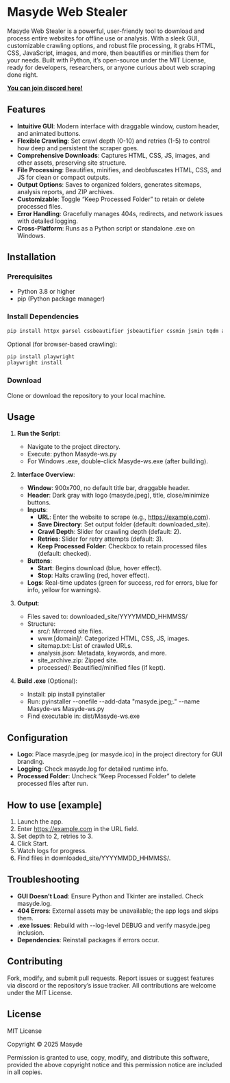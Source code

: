 # Masyde Web Stealer

Masyde Web Stealer is a powerful, user-friendly tool to download and process entire websites for offline use or analysis. With a sleek GUI, customizable crawling options, and robust file processing, it grabs HTML, CSS, JavaScript, images, and more, then beautifies or minifies them for your needs. Built with Python, it’s open-source under the MIT License, ready for developers, researchers, or anyone curious about web scraping done right.

[**You can join discord here!**](https://discord.com/invite/T2NegRDG3Y)

## Features

- **Intuitive GUI**: Modern interface with draggable window, custom header, and animated buttons.
- **Flexible Crawling**: Set crawl depth (0-10) and retries (1-5) to control how deep and persistent the scraper goes.
- **Comprehensive Downloads**: Captures HTML, CSS, JS, images, and other assets, preserving site structure.
- **File Processing**: Beautifies, minifies, and deobfuscates HTML, CSS, and JS for clean or compact outputs.
- **Output Options**: Saves to organized folders, generates sitemaps, analysis reports, and ZIP archives.
- **Customizable**: Toggle “Keep Processed Folder” to retain or delete processed files.
- **Error Handling**: Gracefully manages 404s, redirects, and network issues with detailed logging.
- **Cross-Platform**: Runs as a Python script or standalone .exe on Windows.

## Installation

### Prerequisites
- Python 3.8 or higher
- pip (Python package manager)

### Install Dependencies
```python
pip install httpx parsel cssbeautifier jsbeautifier cssmin jsmin tqdm aiofiles esprima pillow
```
Optional (for browser-based crawling):
```python
pip install playwright
playwright install
```

### Download
Clone or download the repository to your local machine.

## Usage

1. **Run the Script**:
   - Navigate to the project directory.
   - Execute: python Masyde-ws.py
   - For Windows .exe, double-click Masyde-ws.exe (after building).

2. **Interface Overview**:
   - **Window**: 900x700, no default title bar, draggable header.
   - **Header**: Dark gray with logo (masyde.jpeg), title, close/minimize buttons.
   - **Inputs**:
     - **URL**: Enter the website to scrape (e.g., https://example.com).
     - **Save Directory**: Set output folder (default: downloaded_site).
     - **Crawl Depth**: Slider for crawling depth (default: 2).
     - **Retries**: Slider for retry attempts (default: 3).
     - **Keep Processed Folder**: Checkbox to retain processed files (default: checked).
   - **Buttons**:
     - **Start**: Begins download (blue, hover effect).
     - **Stop**: Halts crawling (red, hover effect).
   - **Logs**: Real-time updates (green for success, red for errors, blue for info, yellow for warnings).

3. **Output**:
   - Files saved to: downloaded_site/YYYYMMDD_HHMMSS/
   - Structure:
     - src/: Mirrored site files.
     - www.[domain]/: Categorized HTML, CSS, JS, images.
     - sitemap.txt: List of crawled URLs.
     - analysis.json: Metadata, keywords, and more.
     - site_archive.zip: Zipped site.
     - processed/: Beautified/minified files (if kept).

4. **Build .exe** (Optional):
   - Install: pip install pyinstaller
   - Run: pyinstaller --onefile --add-data "masyde.jpeg;." --name Masyde-ws Masyde-ws.py
   - Find executable in: dist/Masyde-ws.exe

## Configuration

- **Logo**: Place masyde.jpeg (or masyde.ico) in the project directory for GUI branding.
- **Logging**: Check masyde.log for detailed runtime info.
- **Processed Folder**: Uncheck “Keep Processed Folder” to delete processed files after run.

## How to use [example]

1. Launch the app.
2. Enter https://example.com in the URL field.
3. Set depth to 2, retries to 3.
4. Click Start.
5. Watch logs for progress.
6. Find files in downloaded_site/YYYYMMDD_HHMMSS/.

## Troubleshooting

- **GUI Doesn’t Load**: Ensure Python and Tkinter are installed. Check masyde.log.
- **404 Errors**: External assets may be unavailable; the app logs and skips them.
- **.exe Issues**: Rebuild with --log-level DEBUG and verify masyde.jpeg inclusion.
- **Dependencies**: Reinstall packages if errors occur.

## Contributing

Fork, modify, and submit pull requests. Report issues or suggest features via discord or the repository’s issue tracker. All contributions are welcome under the MIT License.

## License

MIT License

Copyright © 2025 Masyde

Permission is granted to use, copy, modify, and distribute this software, provided the above copyright notice and this permission notice are included in all copies.
